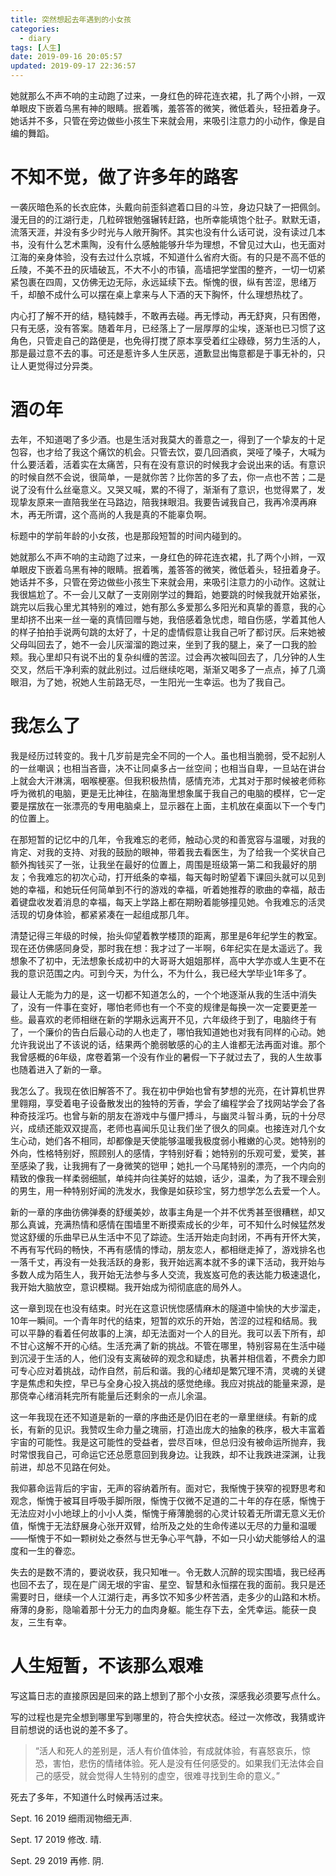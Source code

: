```yaml
---
title: 突然想起去年遇到的小女孩
categories:
  - diary
tags: [人生]
date: 2019-09-16 20:05:57
updated: 2019-09-17 22:36:57
---
```


她就那么不声不响的主动跑了过来，一身红色的碎花连衣裙，扎了两个小辫，一双单眼皮下嵌着乌黑有神的眼睛。抿着嘴，羞答答的微笑，微低着头，轻扭着身子。她话并不多，只管在旁边做些小孩生下来就会用，来吸引注意力的小动作，像是自编的舞蹈。

# 不知不觉，做了许多年的路客

一袭灰暗色系的长衣庇体，头戴向前歪斜遮着口目的斗笠，身边只缺了一把佩剑。漫无目的的江湖行走，几粒碎银勉强辗转赶路，也所幸能填饱个肚子。默默无语，流落天涯，并没有多少时光与人敞开胸怀。其实也没有什么话可说，没有读过几本书，没有什么艺术熏陶，没有什么感触能够升华为理想，不曾见过大山，也无面对江海的亲身体验，没有去过什么京城，不知道什么省府大衙。有的只是不高不低的丘陵，不美不丑的灰墙破瓦，不大不小的市镇，高墙把学堂围的整齐，一切一切紧紧包裹在四周，又仿佛无边无际，永远延续下去。惭愧的很，纵有苦涩，思绪万千，却酿不成什么可以摆在桌上拿来与人下酒的天下胸怀，什么理想热枕了。

内心打了解不开的结，糙钝棘手，不敢再去碰。再无悸动，再无舒爽，只有困倦，只有无感，没有答案。随着年月，已经落上了一层厚厚的尘埃，逐渐也已习惯了这角色，只管走自己的路便是，也免得打搅了原本享受着红尘碌碌，努力生活的人，那是最过意不去的事。可还是惹许多人生厌恶，道歉显出悔意都是于事无补的，只让人更觉得过分异类。

# 酒の年

去年，不知道喝了多少酒。也是生活对我莫大的善意之一，得到了一个挚友的十足包容，也才给了我这个痛饮的机会。只管去饮，耍几回酒疯，哭哑了嗓子，大喊为什么要活着，活着实在太痛苦，只有在没有意识的时候我才会说出来的话。有意识的时候自然不会说，很简单，一是就你苦？比你苦的多了去，你一点也不苦；二是说了没有什么丝毫意义。又哭又喊，累的不得了，渐渐有了意识，也觉得累了，发现挚友原来一直陪我坐在马路边，陪我抹眼泪。我要告诫我自己，我再冷漠再麻木，再无所谓，这个高尚的人我是真的不能辜负啊。

标题中的学前年龄的小女孩，也是那段短暂的时间内碰到的。

她就那么不声不响的主动跑了过来，一身红色的碎花连衣裙，扎了两个小辫，一双单眼皮下嵌着乌黑有神的眼睛。抿着嘴，羞答答的微笑，微低着头，轻扭着身子。她话并不多，只管在旁边做些小孩生下来就会用，来吸引注意力的小动作。这就让我很尴尬了。不一会儿又献了一支刚刚学过的舞蹈，她要跳的时候我就开始紧张，跳完以后我心里尤其特别的难过，她有那么多爱那么多阳光和真挚的善意，我的心里却挤不出来一丝一毫的真情回赠与她，我倍感着急忧虑，暗自伤感，学着其他人的样子拍拍手说两句跳的太好了，十足的虚情假意让我自己听了都讨厌。后来她被父母叫回去了，她不一会儿灰溜溜的跑过来，坐到了我的腿上，亲了一口我的脸颊。我心里却只有说不出的复杂纠缠的苦涩。过会再次被叫回去了，几分钟的人生交叉，然后干净利索的就此别过。过后继续吃喝，渐渐又喝多了一点点，掉了几滴眼泪，为了她，祝她人生前路无尽，一生阳光一生幸运。也为了我自己。

# 我怎么了

我是经历过转变的。我十几岁前是完全不同的一个人。虽也相当脆弱，受不起别人的一丝嘲讽；也相当吝啬，决不让同桌多占一丝空间；也相当自卑，一旦站在讲台上就会大汗淋漓，咽喉梗塞。但我积极热情，感情充沛，尤其对于那时候被老师称呼为微机的电脑，更是无比神往，在脑海里想象属于我自己的电脑的模样，它一定要是摆放在一张漂亮的专用电脑桌上，显示器在上面，主机放在桌面以下一个专门的位置上。

在那短暂的记忆中的几年，令我难忘的老师，触动心灵的和善宽容与温暖，对我的肯定、对我的支持、对我的鼓励的眼神，带着我去看医生，为了给我一个奖状自己额外掏钱买了一张，让我坐在最好的位置上，周围是班级第一第二和我最好的朋友；令我难忘的初次心动，打开纸条的幸福，每天每时盼望着下课回头就可以见到她的幸福，和她玩任何简单到不行的游戏的幸福，听着她推荐的歌曲的幸福，敲击着键盘收发着消息的幸福，每天上学路上都在期盼着能够撞见她。令我难忘的活灵活现的切身体验，都紧紧凑在一起组成那几年。

清楚记得三年级的时候，抬头仰望着教学楼顶的距离，那里是6年纪学生的教室。现在还仿佛感同身受，那时我在想：我才过了一半啊，6年纪实在是太遥远了。我想象不了初中，无法想象长成初中的大哥哥大姐姐那样，高中大学亦或人生更不在我的意识范围之内。可到今天，为什么，不为什么，我已经大学毕业1年多了。

最让人无能为力的是，这一切都不知道怎么的，一个个地逐渐从我的生活中消失了，没有一件事在变好，哪怕老师也有一个不变的规律是每换一次一定要更差一些。最喜欢的老师相继在新的学期永远离开不见，六年级终于到了，电脑终于有了，一个廉价的告白后最心动的人也走了，哪怕我知道她也对我有同样的心动。她允许我说出了不该说的话，结果两个脆弱敏感的心的主人谁都无法再面对谁。那个我曾感概的6年级，席卷着第一个没有作业的暑假一下子就过去了，我的人生故事也随着进入了新的一章。

我怎么了。我现在依旧解答不了。我在初中伊始也曾有梦想的光亮，在计算机世界里翱翔，享受着电子设备散发出的独特的芳香，学会了编程学会了找网站学会了各种奇技淫巧。也曾与新的朋友在游戏中与僵尸搏斗，与幽灵斗智斗勇，玩的十分尽兴，成绩还能双双提高，老师也喜闻乐见让我们坐了很久的同桌。也接连对几个女生心动，她们各不相同，却都像是天使能够温暖我极度弱小稚嫩的心灵。她特别的外向，性格特别好，照顾别人的感情，字特别好看；她特别的乐观可爱，爱笑，甚至感染了我，让我拥有了一身微笑的铠甲；她扎一个马尾特别的漂亮，一个内向的精致的像我一样柔弱细腻，单纯并向往美好的姑娘，话少，温柔，为了我不理会别的男生，用一种特别好闻的洗发水，我像是如获珍宝，努力想学怎么去爱一个人。

新的一章的序曲彷佛弹奏的舒缓美妙，故事主角是一个并不优秀甚至很糟糕，却又那么真诚，充满热情和感情在围墙里不断摸索成长的少年，可不知什么时候猛然发觉这舒缓的乐曲早已从生活中不见了踪迹。生活开始走向封闭，不再有开怀大笑，不再有写代码的畅快，不再有感情的悸动，朋友恋人，都相继走掉了，游戏排名也一落千丈，再没有一处我活跃的身影，我开始远离本就不多的课下活动，我开始与多数人成为陌生人，我开始无法参与多人交流，我岌岌可危的表达能力极速退化，我开始大脑放空，意识模糊。我开始成为彻彻底底的局外人。

这一章到现在也没有结束。时光在这意识恍惚感情麻木的隧道中愉快的大步溜走，10年一瞬间。一个青年时代的结束，短暂的欢乐的开始，苦涩的过程和结局。我可以平静的看着任何故事的上演，却无法面对一个人的目光。我可以丢下所有，却不甘心这解不开的心结。生活充满了新的挑战。不管在哪里，特别容易在生活中碰到沉浸于生活的人，他们没有支离破碎的观念和疑虑，执著并相信着，不费余力即可专心应对着挑战，动作自然，前后和谐。我的心绪却是繁冗理不清，灵魂的关键字是焦虑和失控，早已与全身心投入挑战的感觉绝缘。我应对挑战的能量来源，是那侥幸心绪消耗完所有能量后还剩余的一点儿余温。

这一年我现在还不知道是新的一章的序曲还是仍旧在老的一章里继续。有新的成长，有新的见识。我赞叹生命力量之瑰丽，打造出庞大的抽象的秩序，极大丰富着宇宙的可能性。我是这可能性的受益者，尝尽百味，但总归没有被命运所抛弃，我时常恨我自己，可命运它还总愿意回到我身边。让我跌，却不让我跌进深渊，让我前进，却总不见路在何处。

我仰慕命运背后的宇宙，无声的容纳着所有。面对它，我惭愧于狭窄的视野思考和观念，惭愧于被耳目呼吸手脚所限，惭愧于仅微不足道的二十年的存在感，惭愧于无法应对小小地球上的小小人类，惭愧于瘠薄脆弱的心灵计较着无所谓无意义无价值，惭愧于无法舒展身心张开双臂，给所及之处的生命传递以无尽的力量和温暖——惭愧于不如一颗树处之泰然与世无争心平气静，不如一只小幼犬能够给人的温度和一生的眷恋。

失去的是数不清的，要说收获，我只知唯一。令无数人沉醉的现实围墙，我已经再也回不去了，现在是广阔无垠的宇宙、星空、智慧和永恒摆在我的面前。我只是还需要时日，继续一个人江湖行走，再多饮不知多少杯苦酒，走多少的山路和木桥。瘠薄的身影，隐喻着那十分无力的血肉身躯。能生存下去，全凭幸运。能获一良友，三生有幸。

# 人生短暂，不该那么艰难

写这篇日志的直接原因是回来的路上想到了那个小女孩，深感我必须要写点什么。

写的过程也是完全想到哪里写到哪里的，符合失控状态。经过一次修改，我猜或许目前想说的话也说的差不多了。

> “活人和死人的差别是，活人有价值体验，有成就体验，有喜怒哀乐，惊恐，害怕，悲伤的情绪体验。死人是没有任何感受的。如果我们无法体会自己的感受，就会觉得人生特别的虚空，很难寻找到生命的意义。”

死去了多年，不知道什么时候再活过来。



Sept. 16  2019  细雨润物细无声.

Sept. 17  2019  修改. 晴.

Sept. 29  2019  再修. 阴.